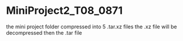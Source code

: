 # MiniProject2_T08_0871
the mini project folder compressed into 5 .tar.xz files the .xz file will be decompressed then the .tar file 

